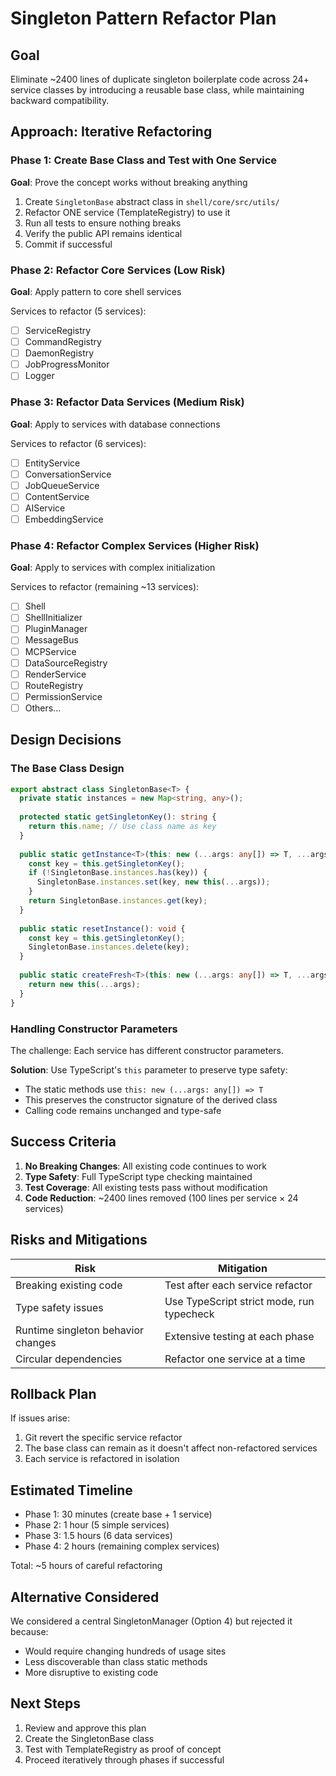 # Singleton Pattern Refactor Plan

## Goal
Eliminate ~2400 lines of duplicate singleton boilerplate code across 24+ service classes by introducing a reusable base class, while maintaining backward compatibility.

## Approach: Iterative Refactoring

### Phase 1: Create Base Class and Test with One Service
**Goal**: Prove the concept works without breaking anything

1. Create `SingletonBase` abstract class in `shell/core/src/utils/`
2. Refactor ONE service (TemplateRegistry) to use it
3. Run all tests to ensure nothing breaks
4. Verify the public API remains identical
5. Commit if successful

### Phase 2: Refactor Core Services (Low Risk)
**Goal**: Apply pattern to core shell services

Services to refactor (5 services):
- [ ] ServiceRegistry
- [ ] CommandRegistry  
- [ ] DaemonRegistry
- [ ] JobProgressMonitor
- [ ] Logger

### Phase 3: Refactor Data Services (Medium Risk)
**Goal**: Apply to services with database connections

Services to refactor (6 services):
- [ ] EntityService
- [ ] ConversationService
- [ ] JobQueueService
- [ ] ContentService
- [ ] AIService
- [ ] EmbeddingService

### Phase 4: Refactor Complex Services (Higher Risk)
**Goal**: Apply to services with complex initialization

Services to refactor (remaining ~13 services):
- [ ] Shell
- [ ] ShellInitializer
- [ ] PluginManager
- [ ] MessageBus
- [ ] MCPService
- [ ] DataSourceRegistry
- [ ] RenderService
- [ ] RouteRegistry
- [ ] PermissionService
- [ ] Others...

## Design Decisions

### The Base Class Design

```typescript
export abstract class SingletonBase<T> {
  private static instances = new Map<string, any>();
  
  protected static getSingletonKey(): string {
    return this.name; // Use class name as key
  }
  
  public static getInstance<T>(this: new (...args: any[]) => T, ...args: any[]): T {
    const key = this.getSingletonKey();
    if (!SingletonBase.instances.has(key)) {
      SingletonBase.instances.set(key, new this(...args));
    }
    return SingletonBase.instances.get(key);
  }
  
  public static resetInstance(): void {
    const key = this.getSingletonKey();
    SingletonBase.instances.delete(key);
  }
  
  public static createFresh<T>(this: new (...args: any[]) => T, ...args: any[]): T {
    return new this(...args);
  }
}
```

### Handling Constructor Parameters

The challenge: Each service has different constructor parameters.

**Solution**: Use TypeScript's `this` parameter to preserve type safety:
- The static methods use `this: new (...args: any[]) => T` 
- This preserves the constructor signature of the derived class
- Calling code remains unchanged and type-safe

## Success Criteria

1. **No Breaking Changes**: All existing code continues to work
2. **Type Safety**: Full TypeScript type checking maintained
3. **Test Coverage**: All existing tests pass without modification
4. **Code Reduction**: ~2400 lines removed (100 lines per service × 24 services)

## Risks and Mitigations

| Risk | Mitigation |
|------|------------|
| Breaking existing code | Test after each service refactor |
| Type safety issues | Use TypeScript strict mode, run typecheck |
| Runtime singleton behavior changes | Extensive testing at each phase |
| Circular dependencies | Refactor one service at a time |

## Rollback Plan

If issues arise:
1. Git revert the specific service refactor
2. The base class can remain as it doesn't affect non-refactored services
3. Each service is refactored in isolation

## Estimated Timeline

- Phase 1: 30 minutes (create base + 1 service)
- Phase 2: 1 hour (5 simple services)
- Phase 3: 1.5 hours (6 data services)
- Phase 4: 2 hours (remaining complex services)

Total: ~5 hours of careful refactoring

## Alternative Considered

We considered a central SingletonManager (Option 4) but rejected it because:
- Would require changing hundreds of usage sites
- Less discoverable than class static methods
- More disruptive to existing code

## Next Steps

1. Review and approve this plan
2. Create the SingletonBase class
3. Test with TemplateRegistry as proof of concept
4. Proceed iteratively through phases if successful